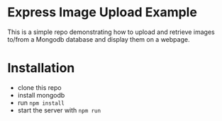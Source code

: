 # Express Image Upload Example

This is a simple repo demonstrating how to upload and retrieve images to/from a Mongodb database and display them on a webpage.

# Installation

- clone this repo
- install mongodb
- run `npm install`
- start the server with `npm run`

